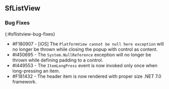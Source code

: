 ## SfListView

### Bug Fixes
{:#sflistview-bug-fixes}

* #F180907 - [iOS] The `PlatformView cannot be null here exception` will no longer be thrown while closing the popup with control as content.
* #I450695 - The `System.NullReference` exception will no longer be thrown while defining padding to a control.
* #I449553 - The `ItemLongPress` event is now invoked only once when long-pressing an item.
* #F181432 - The header item is now rendered with proper size .NET 7.0 framework.